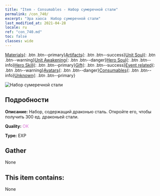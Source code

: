 ```yaml
---
title: "Item - Consumables - Набор сумеречной стали"
permalink: /con_740/
excerpt: "Эра хаоса  Набор сумеречной стали"
last_modified_at: 2021-04-28
locale: ru
ref: "con_740.md"
toc: false
classes: wide
---
```

 [Materials](/ItemsRU/){: .btn .btn--primary}[Artifacts](/ItemsRU/Artifacts/){: .btn .btn--success}[Unit Soul](/ItemsRU/UnitSoul/){: .btn .btn--warning}[Unit Awakening](/ItemsRU/UnitAwakening/){: .btn .btn--danger}[Hero Soul](/ItemsRU/HeroSoul/){: .btn .btn--info}[Hero Skill](/ItemsRU/HeroSkill/){: .btn .btn--primary}[Gift](/ItemsRU/Gift/){: .btn .btn--success}[Event related](/ItemsRU/Events/){: .btn .btn--warning}[Avatars](/ItemsRU/Avatars/){: .btn .btn--danger}[Consumables](/ItemsRU/Consumables/){: .btn .btn--info}[Unknown](/ItemsRU/Unknown/){: .btn .btn--primary}

 ![Набор сумеречной стали](/images/t/i_30281.png)

## Подробности
 **Описание:** Набор, содержащий драконью сталь. Откройте его, чтобы получить 300 ед. драконьей стали.

 **Quality:** <span style="color: #DA70D6">OK</span>

 **Type:** EXP

## Gather

  None

## This item contains:

  None

